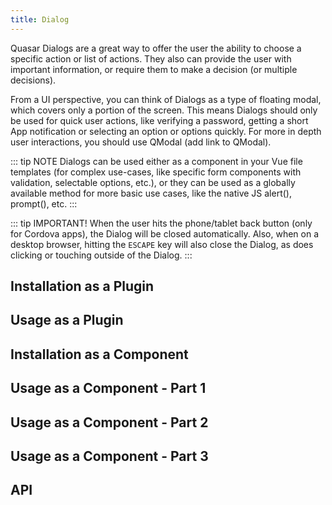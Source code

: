```yaml
---
title: Dialog
---
```


Quasar Dialogs are a great way to offer the user the ability to choose a specific action or list of actions. They also can provide the user with important information, or require them to make a decision (or multiple decisions).

From a UI perspective, you can think of Dialogs as a type of floating modal, which covers only a portion of the screen. This means Dialogs should only be used for quick user actions, like verifying a password, getting a short App notification or selecting an option or options quickly. For more in depth user interactions, you should use QModal (add link to QModal).

::: tip NOTE
Dialogs can be used either as a component in your Vue file templates (for complex use-cases, like specific form components with validation, selectable options, etc.), or they can be used as a globally available method for more basic use cases, like the native JS alert(), prompt(), etc.
:::

::: tip IMPORTANT!
When the user hits the phone/tablet back button (only for Cordova apps), the Dialog will be closed automatically. Also, when on a desktop browser, hitting the `ESCAPE` key will also close the Dialog, as does clicking or touching outside of the Dialog.
:::

## Installation as a Plugin
<doc-installation plugins="Dialog" />

## Usage as a Plugin
<doc-example title="Examples" file="QDialog/Plugin" />


## Installation as a Component
<doc-installation component="QDialog" /> 

## Usage as a Component - Part 1
<doc-example title="Examples" file="QDialog/Component1" />

## Usage as a Component - Part 2
<doc-example title="Examples" file="QDialog/Component2" />

## Usage as a Component - Part 3
<doc-example title="Examples" file="QDialog/Component3" />

## API
<doc-api file="QDialog" />
